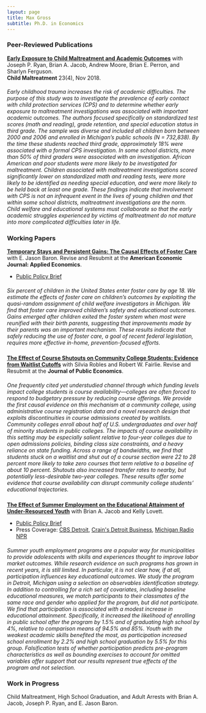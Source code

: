 ```yaml
---
layout: page
title: Max Gross
subtitle: Ph.D. in Economics
---
```


### Peer-Reviewed Publications

[**Early Exposure to Child Maltreatment and Academic Outcomes**](https://max-gross.github.io/website_documents/child_maltreatment_academic_outcomes.pdf) with Joseph P. Ryan, Brian A. Jacob, Andrew Moore, Brian E. Perron, and Sharlyn Ferguson.  
**Child Maltreatment** 23(4), Nov 2018.  


##### <span style="font-weight:normal"> Early childhood trauma increases the risk of academic difficulties. The purpose of this study was to investigate the prevalence of early contact with child protection services (CPS) and to determine whether early exposure to maltreatment investigations was associated with important academic outcomes. The authors focused specifically on standardized test scores (math and reading), grade retention, and special education status in third grade. The sample was diverse and included all children born between 2000 and 2006 and enrolled in Michigan’s public schools (N = 732,838). By the time these students reached third grade, approximately 18% were associated with a formal CPS investigation. In some school districts, more than 50% of third graders were associated with an investigation. African American and poor students were more likely to be investigated for maltreatment. Children associated with maltreatment investigations scored significantly lower on standardized math and reading tests, were more likely to be identified as needing special education, and were more likely to be held back at least one grade. These findings indicate that involvement with CPS is not an infrequent event in the lives of young children and that within some school districts, maltreatment investigations are the norm. Child welfare and educational systems must collaborate so that the early academic struggles experienced by victims of maltreatment do not mature into more complicated difficulties later in life. </span>

### Working Papers

[**Temporary Stays and Persistent Gains: The Causal Effects of Foster Care**](https://max-gross.github.io/website_documents/foster_care.pdf) with E. Jason Baron. Revise and Resubmit at the **American Economic Journal: Applied Economics**. 
 * [Public Policy Brief](https://max-gross.github.io/website_documents/foster_care_childrens_wellbeing.pdf) 

##### <span style="font-weight:normal"> Six  percent  of  children  in  the  United  States  enter  foster  care  by  age  18. We estimate the effects of foster care on children’s outcomes by exploiting the quasi-random assignment of child welfare investigators in Michigan. We find that foster care improved children’s safety and educational outcomes.  Gains emerged after children exited the foster  system  when  most  were  reunified  with  their  birth  parents,  suggesting  that improvements  made  by  their  parents  was  an  important  mechanism.   These  results indicate that safely reducing the use of foster care, a goal of recent federal legislation, requires more effective in-home, prevention-focused efforts. </span>

[**The Effect of Course Shutouts on Community College Students: Evidence from Waitlist Cutoffs**](https://max-gross.github.io/website_documents/course_shutouts.pdf) with Silvia Robles and Robert W. Fairlie. Revise and Resubmit at the **Journal of Public Economics**. 

##### <span style="font-weight:normal"> One frequently cited yet understudied channel through which funding levels impact college students is course availability—colleges are often forced to respond to budgetary pressure by reducing course offerings. We provide the first causal evidence on this mechanism at a community college, using administrative course registration data and a novel research design that exploits discontinuities in course admissions created by waitlists. Community colleges enroll about half of U.S. undergraduates and over half of minority students in public colleges. The impacts of course availability in this setting may be especially salient relative to four-year colleges due to open admissions policies, binding class size constraints, and a heavy reliance on state funding. Across a range of bandwidths, we find that students stuck on a waitlist and shut out of a course section were 22 to 28 percent more likely to take zero courses that term relative to a baseline of about 10 percent. Shutouts also increased transfer rates to nearby, but potentially less-desirable two-year colleges. These results offer some evidence that course availability can disrupt community college students’ educational trajectories. </span>

[**The Effect of Summer Employment on the Educational Attainment of Under-Resourced Youth**](https://max-gross.github.io/website_documents/detroit_summer_employment.pdf) with Brian A. Jacob and Kelly Lovett.
 * [Public Policy Brief](https://max-gross.github.io/website_documents/detroit_summer_employment_brief.pdf) 
 * Press Coverage: [CBS Detroit](https://detroit.cbslocal.com/2018/04/11/youth-in-detroit-summer-jobs-program-gain-more-than-a-paycheck/), [Crain's Detroit Business](https://www.crainsdetroit.com/article/20180411/news/657856/um-study-detroit-youth-jobs-program-shows-educational-benefits), [Michigan Radio NPR](https://www.michiganradio.org/post/detroit-youth-summer-jobs-program-boosts-graduation-rates-lowers-absences)

##### <span style="font-weight:normal"> Summer youth employment programs are a popular way for municipalities to provide adolescents with skills and experiences thought to improve labor market outcomes. While research evidence on such programs has grown in recent years, it is still limited. In particular, it is not clear how, if at all, participation influences key educational outcomes. We study the program in Detroit, Michigan using a selection on observables identification strategy. In addition to controlling for a rich set of covariates, including baseline educational measures, we match participants to their classmates of the same race and gender who applied for the program, but did not participate. We find that participation is associated with a modest increase in educational attainment. Specifically, it increased the likelihood of enrolling in public school after the program by 1.5% and of graduating high school by 4%, relative to comparison means of 94.5% and 85%. Youth with the weakest academic skills benefited the most, as participation increased school enrollment by 2.2% and high school graduation by 5.5% for this group. Falsification tests of whether participation predicts pre-program characteristics as well as bounding exercises to account for omitted variables offer support that our results represent true effects of the program and not selection. </span>

### Work in Progress

Child Maltreatment, High School Graduation, and Adult Arrests with Brian A. Jacob, Joseph P. Ryan, and E. Jason Baron.
